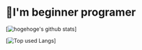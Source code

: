 # 🤔I'm beginner programer
<!-- リポジトリステータス -->
[![hogehoge's github stats](https://github-readme-stats.vercel.app/api?username=hanikami0324&hide=contribs&count_private=true&show_icons=true&theme=vue)]
<!-- ソースコード統計 -->
[![Top used Langs](https://github-readme-stats.vercel.app/api/top-langs/?username=hanikami0324&theme=buefy&layout=compact)]
